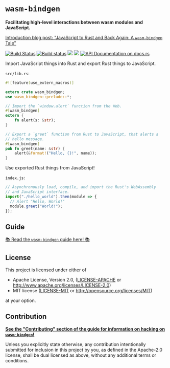 <meta charset="utf-8"/>

# `wasm-bindgen`

**Facilitating high-level interactions between wasm modules and JavaScript.**

[Introduction blog post: "JavaScript to Rust and Back Again: A `wasm-bindgen` Tale"][post]

[host]: https://github.com/WebAssembly/host-bindings
[post]: https://hacks.mozilla.org/2018/04/javascript-to-rust-and-back-again-a-wasm-bindgen-tale/

[![Build Status](https://travis-ci.org/rustwasm/wasm-bindgen.svg?branch=master)](https://travis-ci.org/rustwasm/wasm-bindgen)
[![Build status](https://ci.appveyor.com/api/projects/status/559c0lj5oh271u4c?svg=true)](https://ci.appveyor.com/project/alexcrichton/wasm-bindgen)
[![](http://meritbadge.herokuapp.com/wasm-bindgen)](https://crates.io/crates/wasm-bindgen)
[![](https://img.shields.io/crates/d/wasm-bindgen.svg)](https://crates.io/crates/wasm-bindgen)
[![API Documentation on docs.rs](https://docs.rs/wasm-bindgen/badge.svg)](https://docs.rs/wasm-bindgen)

Import JavaScript things into Rust and export Rust things to JavaScript.

`src/lib.rs`:

```rust
#![feature(use_extern_macros)]

extern crate wasm_bindgen;
use wasm_bindgen::prelude::*;

// Import the `window.alert` function from the Web.
#[wasm_bindgen]
extern {
    fn alert(s: &str);
}

// Export a `greet` function from Rust to JavaScript, that alerts a
// hello message.
#[wasm_bindgen]
pub fn greet(name: &str) {
    alert(&format!("Hello, {}!", name));
}
```

Use exported Rust things from JavaScript!

`index.js`:

```js
// Asynchronously load, compile, and import the Rust's WebAssembly
// and JavaScript interface.
import("./hello_world").then(module => {
  // Alert "Hello, World!"
  module.greet("World!");
});
```

## Guide

[📚 Read the `wasm-bindgen` guide here! 📚](https://rustwasm.github.io/wasm-bindgen)

## License

This project is licensed under either of

 * Apache License, Version 2.0, ([LICENSE-APACHE](LICENSE-APACHE) or
   http://www.apache.org/licenses/LICENSE-2.0)
 * MIT license ([LICENSE-MIT](LICENSE-MIT) or
   http://opensource.org/licenses/MIT)

at your option.

## Contribution

**[See the "Contributing" section of the guide for information on
hacking on `wasm-bindgen`!][contributing]**

Unless you explicitly state otherwise, any contribution intentionally submitted
for inclusion in this project by you, as defined in the Apache-2.0 license,
shall be dual licensed as above, without any additional terms or conditions.

[contributing]: https://rustwasm.github.io/wasm-bindgen/contributing.html
